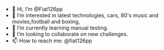 - 👋 Hi, I’m @Fiat126pp
- 👀 I’m interested in latest technologies, cars, 80's music and movies,football and boxing, 
- 🌱 I’m currently learning manual testing.
- 💞️ I’m looking to collaborate on new challenges.
- 📫 How to reach me: @fiat126pp

<!---
Fiat126pp/Fiat126pp is a ✨ special ✨ repository because its `README.md` (this file) appears on your GitHub profile.
You can click the Preview link to take a look at your changes.
--->
